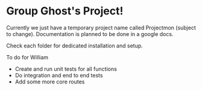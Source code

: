 # Group Ghost's Project!

Currently we just have a temporary project name called Projectmon (subject to change).
Documentation is planned to be done in a google docs.

Check each folder for dedicated installation and setup.

To do for William 
- Create and run unit tests for all functions
- Do integration and end to end tests
- Add some more core routes